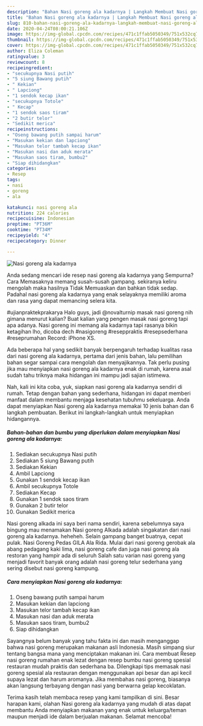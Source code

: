 ```yaml
---
description: "Bahan Nasi goreng ala kadarnya | Langkah Membuat Nasi goreng ala kadarnya Yang Menggugah Selera"
title: "Bahan Nasi goreng ala kadarnya | Langkah Membuat Nasi goreng ala kadarnya Yang Menggugah Selera"
slug: 810-bahan-nasi-goreng-ala-kadarnya-langkah-membuat-nasi-goreng-ala-kadarnya-yang-menggugah-selera
date: 2020-04-24T08:00:21.106Z
image: https://img-global.cpcdn.com/recipes/471c1ffab5050349/751x532cq70/nasi-goreng-ala-kadarnya-foto-resep-utama.jpg
thumbnail: https://img-global.cpcdn.com/recipes/471c1ffab5050349/751x532cq70/nasi-goreng-ala-kadarnya-foto-resep-utama.jpg
cover: https://img-global.cpcdn.com/recipes/471c1ffab5050349/751x532cq70/nasi-goreng-ala-kadarnya-foto-resep-utama.jpg
author: Eliza Coleman
ratingvalue: 3
reviewcount: 8
recipeingredient:
- "secukupnya Nasi putih"
- "5 siung Bawang putih"
- " Kekian"
- " Lapciong"
- "1 sendok kecap ikan"
- "secukupnya Totole"
- " Kecap"
- "1 sendok saos tiram"
- "2 butir telor"
- "Sedikit merica"
recipeinstructions:
- "Oseng bawang putih sampai harum"
- "Masukan kekian dan lapciong"
- "Masukan telor tambah kecap ikan"
- "Masukan nasi dan aduk merata"
- "Masukan saos tiram, bumbu2"
- "Siap dihidangkan"
categories:
- Resep
tags:
- nasi
- goreng
- ala

katakunci: nasi goreng ala 
nutrition: 224 calories
recipecuisine: Indonesian
preptime: "PT36M"
cooktime: "PT34M"
recipeyield: "4"
recipecategory: Dinner

---
```



![Nasi goreng ala kadarnya](https://img-global.cpcdn.com/recipes/471c1ffab5050349/751x532cq70/nasi-goreng-ala-kadarnya-foto-resep-utama.jpg)

Anda sedang mencari ide resep nasi goreng ala kadarnya yang Sempurna? Cara Memasaknya memang susah-susah gampang. sekiranya keliru mengolah maka hasilnya Tidak Memuaskan dan bahkan tidak sedap. Padahal nasi goreng ala kadarnya yang enak selayaknya memiliki aroma dan rasa yang dapat memancing selera kita.

#ujianpraktekprakarya Halo guys, jadi @novalturnip masak nasi goreng nih gimana menurut kalian? Buat kalian yang pengen masak nasi goreng tapi apa adanya. Nasi goreng ini memang ala kadarnya tapi rasanya bikin ketagihan lho, dicoba dech #nasigoreng #reseppraktis #resepsederhana #reseprumahan Record: iPhone XS.

Ada beberapa hal yang sedikit banyak berpengaruh terhadap kualitas rasa dari nasi goreng ala kadarnya, pertama dari jenis bahan, lalu pemilihan bahan segar sampai cara mengolah dan menyajikannya. Tak perlu pusing jika mau menyiapkan nasi goreng ala kadarnya enak di rumah, karena asal sudah tahu triknya maka hidangan ini mampu jadi sajian istimewa.


Nah, kali ini kita coba, yuk, siapkan nasi goreng ala kadarnya sendiri di rumah. Tetap dengan bahan yang sederhana, hidangan ini dapat memberi manfaat dalam membantu menjaga kesehatan tubuhmu sekeluarga. Anda dapat menyiapkan Nasi goreng ala kadarnya memakai 10 jenis bahan dan 6 langkah pembuatan. Berikut ini langkah-langkah untuk menyiapkan hidangannya.

<!--inarticleads1-->

##### Bahan-bahan dan bumbu yang diperlukan dalam menyiapkan Nasi goreng ala kadarnya:

1. Sediakan secukupnya Nasi putih
1. Sediakan 5 siung Bawang putih
1. Sediakan  Kekian
1. Ambil  Lapciong
1. Gunakan 1 sendok kecap ikan
1. Ambil secukupnya Totole
1. Sediakan  Kecap
1. Gunakan 1 sendok saos tiram
1. Gunakan 2 butir telor
1. Gunakan Sedikit merica


Nasi goreng alkada ini saya beri nama sendiri, karena sebelumnya saya bingung mau menamakan Nasi goreng Alkada adalah singakatan dari nasi goreng ala kadarnya. heheheh. Selain gampang banget buatnya, cepat pulak. Nasi Goreng Pedas GILA Ala Rida. Mulai dari nasi goreng gerobak ala abang pedagang kaki lima, nasi goreng cafe dan juga nasi goreng ala restoran yang hampir ada di seluruh Salah satu varian nasi goreng yang menjadi favorit banyak orang adalah nasi goreng telur sederhana yang sering disebut nasi goreng kampung. 

<!--inarticleads2-->

##### Cara menyiapkan Nasi goreng ala kadarnya:

1. Oseng bawang putih sampai harum
1. Masukan kekian dan lapciong
1. Masukan telor tambah kecap ikan
1. Masukan nasi dan aduk merata
1. Masukan saos tiram, bumbu2
1. Siap dihidangkan


Sayangnya belum banyak yang tahu fakta ini dan masih menganggap bahwa nasi goreng merupakan makanan asli Indonesia. Masih simpang siur tentang bangsa mana yang menciptakan makanan ini. Cara membuat Resep nasi goreng rumahan enak lezat dengan resep bumbu nasi goreng spesial restauran mudah praktis dan sederhana ba. Dilengkapi tips memasak nasi goreng spesial ala restauran dengan menggunakan api besar dan api kecil supaya lezat dan harum aromanya. Jika membahas nasi goreng, biasanya akan langsung terbayang dengan nasi yang berwarna gelap kecoklatan. 

Terima kasih telah membaca resep yang kami tampilkan di sini. Besar harapan kami, olahan Nasi goreng ala kadarnya yang mudah di atas dapat membantu Anda menyiapkan makanan yang enak untuk keluarga/teman maupun menjadi ide dalam berjualan makanan. Selamat mencoba!
